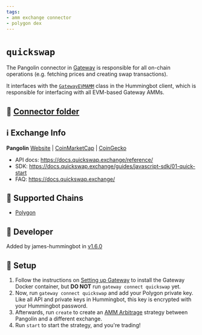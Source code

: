 ```yaml
---
tags:
- amm exchange connector
- polygon dex
---
```


# `quickswap`

The Pangolin connector in [Gateway](/gateway) is responsible for all on-chain operations (e.g. fetching prices and creating swap transactions).

It interfaces with the [`GatewayEVMAMM`](https://github.com/hummingbot/hummingbot/blob/master/hummingbot/connector/gateway_EVM_AMM.py) class in the Hummingbot client, which is responsible for interfacing with all EVM-based Gateway AMMs.

## 📁 [Connector folder](https://github.com/hummingbot/hummingbot/tree/master/gateway/src/connectors/polygon)

## ℹ️ Exchange Info

**Pangolin**
[Website](https://quickswap.exchange/) | [CoinMarketCap](https://coinmarketcap.com/exchanges/quickswap/) | [CoinGecko](https://www.coingecko.com/en/exchanges/quickswap)

* API docs: https://docs.quickswap.exchange/reference/
* SDK: https://docs.quickswap.exchange/guides/javascript-sdk/01-quick-start
* FAQ: https://docs.quickswap.exchange/

## 🔗 Supported Chains

* [Polygon](/gateway/chains/ethereum/#polygon)

## 👷 Developer

Added by james-hummingbot in [v1.6.0](/release-notes/1.6.0/) 

## 🔑 Setup

1. Follow the instructions on [Setting up Gateway](/gateway/setup) to install the Gateway Docker container, but **DO NOT** run `gateway connect quickswap` yet.
2. Now, run `gateway connect quickswap` and add your Polygon private key. Like all API and private keys in Hummingbot, this key is encrypted with your Hummingbot password.
3. Afterwards, run `create` to create an [AMM Arbitrage](/strategies/amm-arbitrage/) strategy between Pangolin and a different exchange.
4. Run `start` to start the strategy, and you're trading!

